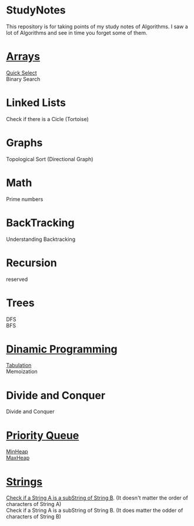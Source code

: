# StudyNotes
This repository is for taking points of my study notes of Algorithms. I saw a lot of Algorithms and see in time you forget
some of them. 

# [Arrays](Arrays/Arrays.md)  
[Quick Select](Arrays/QuickSelect.md)  
Binary Search
# Linked Lists
Check if there is a Cicle (Tortoise)
# Graphs
Topological Sort (Directional Graph)
# Math
Prime numbers
# BackTracking
Understanding Backtracking
# Recursion
reserved
# Trees
DFS  
BFS
# [Dinamic Programming](DynamicProgramming/DynamicPramming.md)
[Tabulation](DynamicProgramming/Tabulation.md)  
Memoization
# Divide and Conquer
Divide and Conquer
# [Priority Queue](PriorityQueue/PriorityQueue.md) 
[MinHeap](PriorityQueue/MinHeap.md)  
[MaxHeap](PriorityQueue/MaxHeap.md)
# [Strings](Strings/Strings.md)  
[Check if a String A is a subString of String B](Strings/StringSubStringAnyOrder.md). (It doesn't
matter the order of characters of String A)  
Check if a String A is a subString of String B. (It does matter 
the odder of characters of String B)